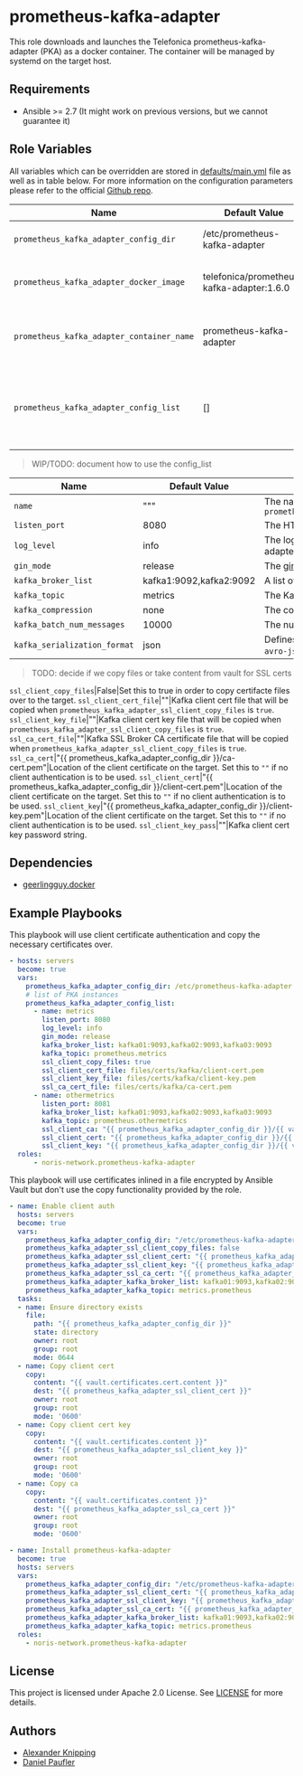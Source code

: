 # prometheus-kafka-adapter

This role downloads and launches the Telefonica prometheus-kafka-adapter (PKA) as a
docker container. The container will be managed by systemd on the target host.

## Requirements

- Ansible >= 2.7 (It might work on previous versions, but we cannot guarantee
  it)

## Role Variables

All variables which can be overridden are stored in
[defaults/main.yml](defaults/main.yml) file as well as in table below. For more
information on the configuration parameters please refer to the official [Github
repo](https://github.com/Telefonica/prometheus-kafka-adapter).

Name|Default Value|Description
---|---|---
`prometheus_kafka_adapter_config_dir`|/etc/prometheus-kafka-adapter|The config dir on the target host.
`prometheus_kafka_adapter_docker_image`|telefonica/prometheus-kafka-adapter:1.6.0|The Docker image to use for the adapter.
`prometheus_kafka_adapter_container_name`|prometheus-kafka-adapter|The name of the container to be run on the target host.
`prometheus_kafka_adapter_config_list`|[]|A list of prometheus-kafka-instances, for example one PKA per kafka topic.

> WIP/TODO: document how to use the config_list

Name|Default Value|Description
---|---|---
`name`|"""|The name of PKA instance, appended to `prometheus_kafka_adapter_container_name`
`listen_port`|8080|The HTTP port to listen on.
`log_level`|info|The log level of prometheus-kafka-adapter.
`gin_mode`|release|The [gin](https://github.com/gin-gonic/gin) log level.
`kafka_broker_list`|kafka1:9092,kafka2:9092|A list of Kafka brokers to send the data to.
`kafka_topic`|metrics|The Kafka topic to send the data to.
`kafka_compression`|none|The compression type to be used.
`kafka_batch_num_messages`|10000|The number of batches to write.
`kafka_serialization_format`|json|Defines the serialization format (`json` or `avro-json`)

> TODO: decide if we copy files or take content from vault for SSL certs

`ssl_client_copy_files`|False|Set this to true in order to copy certifacte files over to the target.
`ssl_client_cert_file`|""|Kafka client cert file that will be copied when `prometheus_kafka_adapter_ssl_client_copy_files` is `true`.
`ssl_client_key_file`|""|Kafka client cert key file that will be copied when `prometheus_kafka_adapter_ssl_client_copy_files` is `true`.
`ssl_ca_cert_file`|""|Kafka SSL Broker CA certificate file that will be copied when `prometheus_kafka_adapter_ssl_client_copy_files` is `true`.
`ssl_ca_cert`|"{{ prometheus_kafka_adapter_config_dir }}/ca-cert.pem"|Location of the client certificate on the target. Set this to `""` if no client authentication is to be used.
`ssl_client_cert`|"{{ prometheus_kafka_adapter_config_dir }}/client-cert.pem"|Location of the client certificate on the target. Set this to `""` if no client authentication is to be used.
`ssl_client_key`|"{{ prometheus_kafka_adapter_config_dir }}/client-key.pem"|Location of the client certificate on the target. Set this to `""` if no client authentication is to be used.
`ssl_client_key_pass`|""|Kafka client cert key password string.

## Dependencies

- [geerlingguy.docker](https://github.com/geerlingguy/ansible-role-docker)

## Example Playbooks

This playbook will use client certificate authentication and copy the necessary
certificates over.

```yaml
- hosts: servers
  become: true
  vars:
    prometheus_kafka_adapter_config_dir: /etc/prometheus-kafka-adapter
    # list of PKA instances
    prometheus_kafka_adapter_config_list:
      - name: metrics
        listen_port: 8080
        log_level: info
        gin_mode: release
        kafka_broker_list: kafka01:9093,kafka02:9093,kafka03:9093
        kafka_topic: prometheus.metrics
        ssl_client_copy_files: true
        ssl_client_cert_file: files/certs/kafka/client-cert.pem
        ssl_client_key_file: files/certs/kafka/client-key.pem
        ssl_ca_cert_file: files/certs/kafka/ca-cert.pem
      - name: othermetrics
        listen_port: 8081
        kafka_broker_list: kafka01:9093,kafka02:9093,kafka03:9093
        kafka_topic: prometheus.othermetrics
        ssl_client_ca: "{{ prometheus_kafka_adapter_config_dir }}/{{ vault.certificates.ca.name }}"
        ssl_client_cert: "{{ prometheus_kafka_adapter_config_dir }}/{{ vault.certificates.cert.name }}"
        ssl_client_key: "{{ prometheus_kafka_adapter_config_dir }}/{{ vault.certificates.key.name }}"
  roles:
      - noris-network.prometheus-kafka-adapter
```

This playbook will use certificates inlined in a file encrypted by Ansible Vault but don't use the copy functionality provided by the role.

```yaml
- name: Enable client auth
  hosts: servers
  become: true
  vars:
    prometheus_kafka_adapter_config_dir: "/etc/prometheus-kafka-adapter"
    prometheus_kafka_adapter_ssl_client_copy_files: false
    prometheus_kafka_adapter_ssl_client_cert: "{{ prometheus_kafka_adapter_config_dir }}/{{ vault.certificates.cert.name }}"
    prometheus_kafka_adapter_ssl_client_key: "{{ prometheus_kafka_adapter_config_dir }}/{{ vault.certificates.key.name }}"
    prometheus_kafka_adapter_ssl_ca_cert: "{{ prometheus_kafka_adapter_config_dir }}/{{ vault.certificates.ca.name }}"
    prometheus_kafka_adapter_kafka_broker_list: kafka01:9093,kafka02:9093,kafka03:9093
    prometheus_kafka_adapter_kafka_topic: metrics.prometheus
  tasks:
  - name: Ensure directory exists
    file:
      path: "{{ prometheus_kafka_adapter_config_dir }}"
      state: directory
      owner: root
      group: root
      mode: 0644
  - name: Copy client cert
    copy:
      content: "{{ vault.certificates.cert.content }}"
      dest: "{{ prometheus_kafka_adapter_ssl_client_cert }}"
      owner: root
      group: root
      mode: '0600'
  - name: Copy client cert key
    copy:
      content: "{{ vault.certificates.content }}"
      dest: "{{ prometheus_kafka_adapter_ssl_client_key }}"
      owner: root
      group: root
      mode: '0600'
  - name: Copy ca
    copy:
      content: "{{ vault.certificates.content }}"
      dest: "{{ prometheus_kafka_adapter_ssl_ca_cert }}"
      owner: root
      group: root
      mode: '0600'

- name: Install prometheus-kafka-adapter
  become: true
  hosts: servers
  vars:
    prometheus_kafka_adapter_config_dir: "/etc/prometheus-kafka-adapter"
    prometheus_kafka_adapter_ssl_client_cert: "{{ prometheus_kafka_adapter_config_dir }}/{{ vault.certificates.cert.name }}"
    prometheus_kafka_adapter_ssl_client_key: "{{ prometheus_kafka_adapter_config_dir }}/{{ vault.certificates.key.name }}"
    prometheus_kafka_adapter_ssl_ca_cert: "{{ prometheus_kafka_adapter_config_dir }}/{{ vault.certificates.ca.name }}"
    prometheus_kafka_adapter_kafka_broker_list: kafka01:9093,kafka02:9093,kafka03:9093
    prometheus_kafka_adapter_kafka_topic: metrics.prometheus
  roles:
    - noris-network.prometheus-kafka-adapter
```

## License

This project is licensed under Apache 2.0 License. See [LICENSE](LICENSE) for more details.

## Authors

- [Alexander Knipping](https://github.com/obitech)
- [Daniel Paufler](https://github.com/egmont1227)
